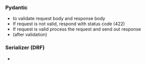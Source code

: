 ### Pydantic

- to validate request body and response body
- If request is not valid, respond with status code (422) 
- If request is valid process the request and send out response 
- (after validation)

### Serializer (DRF)

- 